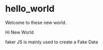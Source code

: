# hello_world
Welcome to these new world.

Hi
New World

faker JS is mainly used to create a Fake Data
